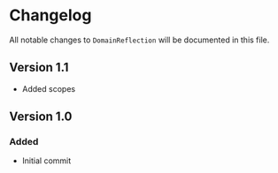 # Changelog

All notable changes to `DomainReflection` will be documented in this file.

## Version 1.1
- Added scopes

## Version 1.0

### Added
- Initial commit
